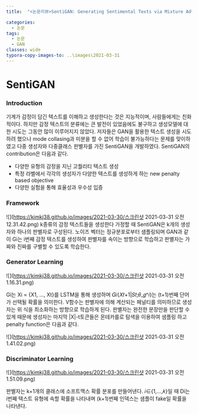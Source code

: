 ```yaml
---
title:  "<논문리뷰>SentiGAN: Generating Sentimental Texts via Mixture Adversarial Networks"

categories:
  - 논문
tags:
  - 논문
  - GAN
classes: wide
typora-copy-images-to: ..\images\2021-03-31
---
```

# SentiGAN

### Introduction
기계가 감정이 담긴 텍스트를 이해하고 생성한다는 것은 지능적이며, 사람들에게는 친화적이다. 하지만 감정 텍스트의 분류에는 큰 발전이 있었음에도 불구하고 생성모델에 대한 시도는 그동안 많이 이루어지지 않았다.
저자들은 GAN을 활용한 텍스트 생성을 시도하려 했으나 mode collasing과 미분을 할 수 없어 학습이 불가능하다는 문제를 맞이하였고 다중 생성자와 다중클래스 판별자를 가진 SentiGAN을 개발하였다. 
SentiGAN의 contribution은 다음과 같다.
- 다양한 유형의 감정을 지닌 고퀄리티 텍스트 생성
- 특정 라벨에서 각각의 생성자가 다양한 텍스트를 생성하게 하는 new penalty based objective
- 다양한 실험을 통해 효율성과 우수성 입증

### Framework
![](https://kimkj38.github.io/images/2021-03-30/스크린샷 2021-03-31 오전 12.31.42.png)
k종류의 감정 텍스트들을 생성한다 가정할 때 SentiGAN은 k개의 생성자와 하나의 판별자로 구성된다. 노이즈 벡터는 정규분포로부터 샘플링되며 GAN과 같이 Gi는 i번째 감정 텍스트를 생성하여 판별자를 속이는 방향으로
학습하고 판별자는 가짜와 진짜를 구별할 수 있도록 학습한다.

### Generator Learning
![](https://kimkj38.github.io/images/2021-03-30/스크린샷 2021-03-31 오전 1.16.31.png)

Gi는 Xi = {X1, ..., Xt}를 LSTM을 통해 생성하며 𝐺𝑖(𝑋𝑡+1|𝑆𝑡;𝜃_𝑔^𝑖)는 (t+1)번째 단어가 선택될 확률을 의미한다. V함수는 판별자에 의해 계산되는 페널티를 의미하므로 생성자는 위 식을 최소화하는 방향으로 학습하게 된다.
판별자는 완전한 문장만을 판단할 수 있게 때문에 생성자는 마지막 |X|-t토큰들은 몬테카를로 탐색을 이용하여 샘플링 하고 penalty function은 다음과 같다.

![](https://kimkj38.github.io/images/2021-03-30/스크린샷 2021-03-31 오전 1.41.02.png)

### Discriminator Learning
![](https://kimkj38.github.io/images/2021-03-30/스크린샷 2021-03-31 오전 1.51.09.png)

판별자는 k+1개의 클래스에 소프트맥스 확률 분포를 만들어낸다. 𝑖∈{1,…,𝑘}일 때 Di는 i번째 텍스트 유형에 속할 확률을 나타내며 (k+1)번째 인덱스는 샘플이 fake일 확률을 나타낸다. 
